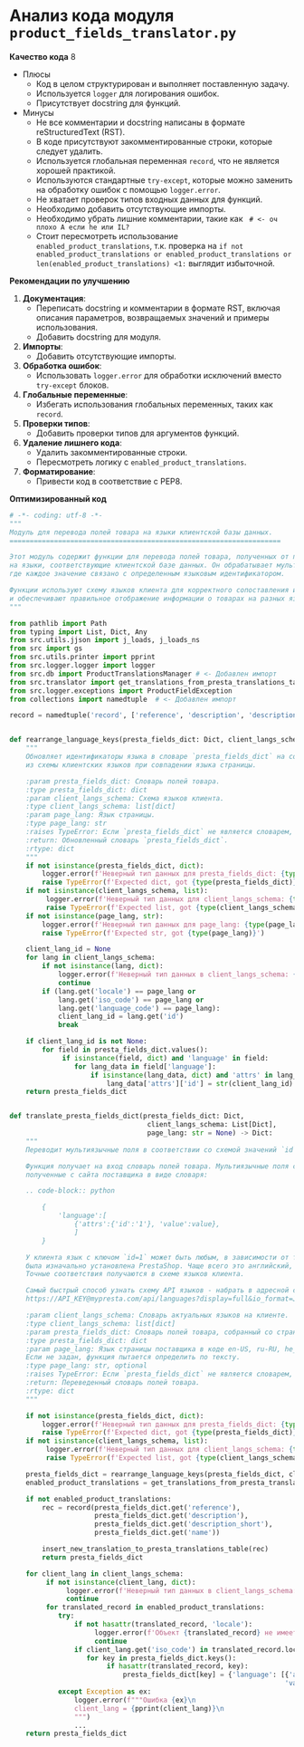 # Анализ кода модуля `product_fields_translator.py`

**Качество кода**
8
-  Плюсы
    - Код в целом структурирован и выполняет поставленную задачу.
    - Используется `logger` для логирования ошибок.
    - Присутствует docstring для функций.
-  Минусы
    -  Не все комментарии и docstring написаны в формате reStructuredText (RST).
    -  В коде присутствуют закомментированные строки, которые следует удалить.
    -  Используется глобальная переменная `record`, что не является хорошей практикой.
    -  Используются стандартные `try-except`, которые можно заменить на обработку ошибок с помощью `logger.error`.
    -  Не хватает проверок типов входных данных для функций.
    -  Необходимо добавить отсутствующие импорты.
    -  Необходимо убрать лишние комментарии, такие как ` # <- оч плохо А если he или IL?`
    -  Стоит пересмотреть использование `enabled_product_translations`, т.к. проверка на `if not enabled_product_translations or enabled_product_translations or len(enabled_product_translations) <1:` выглядит избыточной.

**Рекомендации по улучшению**

1.  **Документация**:
    -   Переписать docstring и комментарии в формате RST, включая описания параметров, возвращаемых значений и примеры использования.
    -   Добавить docstring для модуля.
2.  **Импорты**:
    -   Добавить отсутствующие импорты.
3.  **Обработка ошибок**:
    -   Использовать `logger.error` для обработки исключений вместо `try-except` блоков.
4.  **Глобальные переменные**:
    -   Избегать использования глобальных переменных, таких как `record`.
5.  **Проверки типов**:
    -   Добавить проверки типов для аргументов функций.
6.  **Удаление лишнего кода**:
    -   Удалить закомментированные строки.
    -   Пересмотреть логику с `enabled_product_translations`.
7.  **Форматирование**:
    -   Привести код в соответствие с PEP8.

**Оптимизированный код**

```python
# -*- coding: utf-8 -*-
"""
Модуль для перевода полей товара на языки клиентской базы данных.
===================================================================

Этот модуль содержит функции для перевода полей товара, полученных от поставщика,
на языки, соответствующие клиентской базе данных. Он обрабатывает мультиязычные поля,
где каждое значение связано с определенным языковым идентификатором.

Функции используют схему языков клиента для корректного сопоставления идентификаторов
и обеспечивают правильное отображение информации о товарах на разных языках.
"""

from pathlib import Path
from typing import List, Dict, Any
from src.utils.jjson import j_loads, j_loads_ns
from src import gs
from src.utils.printer import pprint
from src.logger.logger import logger
from src.db import ProductTranslationsManager # <- Добавлен импорт
from src.translator import get_translations_from_presta_translations_table, insert_new_translation_to_presta_translations_table # <- Добавлен импорт
from src.logger.exceptions import ProductFieldException
from collections import namedtuple  # <- Добавлен импорт

record = namedtuple('record', ['reference', 'description', 'description_short', 'name']) #  <- Исправлена глобальная переменная


def rearrange_language_keys(presta_fields_dict: Dict, client_langs_schema: List[Dict], page_lang: str) -> Dict:
    """
    Обновляет идентификаторы языка в словаре `presta_fields_dict` на соответствующие идентификаторы
    из схемы клиентских языков при совпадении языка страницы.

    :param presta_fields_dict: Словарь полей товара.
    :type presta_fields_dict: dict
    :param client_langs_schema: Схема языков клиента.
    :type client_langs_schema: list[dict]
    :param page_lang: Язык страницы.
    :type page_lang: str
    :raises TypeError: Если `presta_fields_dict` не является словарем, или `client_langs_schema` не список, или `page_lang` не строка.
    :return: Обновленный словарь `presta_fields_dict`.
    :rtype: dict
    """
    if not isinstance(presta_fields_dict, dict):
        logger.error(f'Неверный тип данных для presta_fields_dict: {type(presta_fields_dict)}')
        raise TypeError(f'Expected dict, got {type(presta_fields_dict)}')
    if not isinstance(client_langs_schema, list):
         logger.error(f'Неверный тип данных для client_langs_schema: {type(client_langs_schema)}')
         raise TypeError(f'Expected list, got {type(client_langs_schema)}')
    if not isinstance(page_lang, str):
        logger.error(f'Неверный тип данных для page_lang: {type(page_lang)}')
        raise TypeError(f'Expected str, got {type(page_lang)}')

    client_lang_id = None
    for lang in client_langs_schema:
        if not isinstance(lang, dict):
            logger.error(f'Неверный тип данных в client_langs_schema: {type(lang)}')
            continue
        if (lang.get('locale') == page_lang or
            lang.get('iso_code') == page_lang or
            lang.get('language_code') == page_lang):
            client_lang_id = lang.get('id')
            break

    if client_lang_id is not None:
        for field in presta_fields_dict.values():
             if isinstance(field, dict) and 'language' in field:
                for lang_data in field['language']:
                    if isinstance(lang_data, dict) and 'attrs' in lang_data:
                        lang_data['attrs']['id'] = str(client_lang_id)
    return presta_fields_dict


def translate_presta_fields_dict(presta_fields_dict: Dict,
                                  client_langs_schema: List[Dict],
                                  page_lang: str = None) -> Dict:
    """
    Переводит мультиязычные поля в соответствии со схемой значений `id` языка в базе данных клиента.

    Функция получает на вход словарь полей товара. Мультиязычные поля содержат значения,
    полученные с сайта поставщика в виде словаря:

    .. code-block:: python

        {
            'language':[
                {'attrs':{'id':'1'}, 'value':value},
                ]
        }

    У клиента язык с ключом `id=1` может быть любым, в зависимости от того, на каком языке
    была изначально установлена PrestaShop. Чаще всего это английский, но это не правило.
    Точные соответствия получаются в схеме языков клиента.

    Самый быстрый способ узнать схему API языков - набрать в адресной строке браузера:
    https://API_KEY@mypresta.com/api/languages?display=full&io_format=JSON

    :param client_langs_schema: Словарь актуальных языков на клиенте.
    :type client_langs_schema: list[dict]
    :param presta_fields_dict: Словарь полей товара, собранный со страницы поставщика.
    :type presta_fields_dict: dict
    :param page_lang: Язык страницы поставщика в коде en-US, ru-RU, he_HE.
    Если не задан, функция пытается определить по тексту.
    :type page_lang: str, optional
    :raises TypeError: Если `presta_fields_dict` не является словарем, или `client_langs_schema` не список.
    :return: Переведенный словарь полей товара.
    :rtype: dict
    """

    if not isinstance(presta_fields_dict, dict):
        logger.error(f'Неверный тип данных для presta_fields_dict: {type(presta_fields_dict)}')
        raise TypeError(f'Expected dict, got {type(presta_fields_dict)}')
    if not isinstance(client_langs_schema, list):
         logger.error(f'Неверный тип данных для client_langs_schema: {type(client_langs_schema)}')
         raise TypeError(f'Expected list, got {type(client_langs_schema)}')

    presta_fields_dict = rearrange_language_keys(presta_fields_dict, client_langs_schema, page_lang)
    enabled_product_translations = get_translations_from_presta_translations_table(presta_fields_dict.get('reference'))

    if not enabled_product_translations:
        rec = record(presta_fields_dict.get('reference'),
                     presta_fields_dict.get('description'),
                     presta_fields_dict.get('description_short'),
                     presta_fields_dict.get('name'))

        insert_new_translation_to_presta_translations_table(rec)
        return presta_fields_dict

    for client_lang in client_langs_schema:
         if not isinstance(client_lang, dict):
              logger.error(f'Неверный тип данных в client_langs_schema: {type(client_lang)}')
              continue
         for translated_record in enabled_product_translations:
            try:
                if not hasattr(translated_record, 'locale'):
                     logger.error(f'Объект {translated_record} не имеет атрибута "locale"')
                     continue
                if client_lang.get('iso_code') in translated_record.locale:
                   for key in presta_fields_dict.keys():
                        if hasattr(translated_record, key):
                            presta_fields_dict[key] = {'language': [{'attrs': {'id': str(client_lang.get('id'))},
                                                                    'value': getattr(translated_record, key)}]}
            except Exception as ex:
                logger.error(f"""Ошибка {ex}\n
                client_lang = {pprint(client_lang)}\n
                """)
                ...
    return presta_fields_dict
```